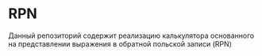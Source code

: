 # RPN
Данный репозиторий содержит реализацию калькулятора основанного на представлении выражения в обратной польской записи (RPN)
